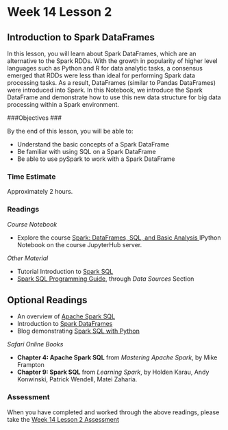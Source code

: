 # Week 14 Lesson 2 #
## Introduction to Spark DataFrames ##

In this lesson, you will learn about Spark DataFrames, which are an
alternative to the Spark RDDs. With the growth in popularity of higher
level languages such as Python and R for data analytic tasks, a consensus
emerged that RDDs were less than ideal for performing Spark data
processing tasks. As a result, DataFrames (similar to Pandas DataFrames)
were introduced into Spark. In this Notebook, we introduce the Spark
DataFrame and demonstrate how to use this new data structure for big
data processing within a Spark environment.

###Objectives ###

By the end of this lesson, you will be able to:

- Understand the basic concepts of a Spark DataFrame
- Be familiar with using SQL on a Spark DataFrame 
- Be able to use pySpark to work with a Spark DataFrame

### Time Estimate ###

Approximately 2 hours.

### Readings ####

_Course Notebook_

- Explore the course [Spark: DataFrames, SQL, and Basic Analysis ][l2nb]
IPython Notebook on the course JupyterHub server.

_Other Material_

- Tutorial Introduction to [Spark SQL][tiss]
- [Spark SQL Programming Guide][sspg], through _Data Sources_ Section

## Optional Readings ##

- An overview of [Apache Spark SQL][oass]
- Introduction to [Spark DataFrames][isd]
- Blog demonstrating [Spark SQL with Python][bssp]

_Safari Online Books_

- **Chapter 4: Apache Spark SQL** from _Mastering Apache Spark_, by Mike Frampton
- **Chapter 9: Spark SQL** from _Learning Spark_, by Holden Karau, Andy Konwinski, 
Patrick Wendell, Matei Zaharia.

### Assessment ###

When you have completed and worked through the above readings, please take the [Week 14 Lesson 2 Assessment][la]

[l2nb]: notebooks/sparkdf.ipynb
[la]: https://learn.illinois.edu/mod/quiz/view.php?id=1325386

[oass]: http://www.infoq.com/articles/apache-spark-sql
[sspg]: https://spark.apache.org/docs/latest/sql-programming-guide.html

[tiss]: http://www.tutorialspoint.com/spark_sql/spark_sql_introduction.htm

[isd]: https://databricks.com/blog/2015/02/17/introducing-dataframes-in-spark-for-large-scale-data-science.html

[bssp]: https://www.codementor.io/spark/tutorial/python-spark-sql-dataframes


